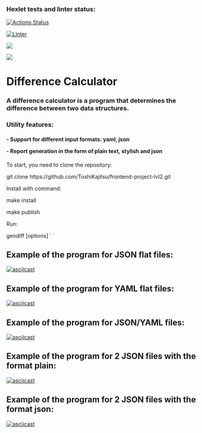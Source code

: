 ### Hexlet tests and linter status:
[![Actions Status](https://github.com/ToshiKajitsu/frontend-project-lvl2/workflows/hexlet-check/badge.svg)](https://github.com/ToshiKajitsu/frontend-project-lvl2/actions)

[![Linter](https://github.com/ToshiKajitsu/frontend-project-lvl2/actions/workflows/tests.yml/badge.svg)](https://github.com/ToshiKajitsu/frontend-project-lvl2/actions/workflows/tests.yml)

<a href="https://codeclimate.com/github/ToshiKajitsu/frontend-project-lvl2/maintainability"><img src="https://api.codeclimate.com/v1/badges/4c379bf5c8f6144538e2/maintainability" /></a>

<a href="https://codeclimate.com/github/ToshiKajitsu/frontend-project-lvl2/test_coverage"><img src="https://api.codeclimate.com/v1/badges/4c379bf5c8f6144538e2/test_coverage" /></a>

<h1>Difference Calculator</h1>
<h3>A difference calculator is a program that determines the difference between two data structures.</h3>
<h3>Utility features:</h3>
<h4>
<p>- Support for different input formats: yaml, json</p>
<p>- Report generation in the form of plain text, stylish and json</p>
</h4>
To start, you need to clone the repository:
<p>git clone https://github.com/ToshiKajitsu/frontend-project-lvl2.git</p>
Install with command:
<p>make install</p>
<p>make publish</p>
Run:
<p>gendiff [options] `<path_to_file1> <path_to_file2>`</p>

<h2>Example of the program for JSON flat files:</h2>

[![asciicast](https://asciinema.org/a/pjMsRPbyP2VDpRG6yYNuhMHEY.svg)](https://asciinema.org/a/pjMsRPbyP2VDpRG6yYNuhMHEY)

<h2>Example of the program for YAML flat files:</h2>

[![asciicast](https://asciinema.org/a/sUuAtEDq2CB8CVbY1ocY362Xn.svg)](https://asciinema.org/a/sUuAtEDq2CB8CVbY1ocY362Xn)

<h2>Example of the program for JSON/YAML files:</h2>

[![asciicast](https://asciinema.org/a/YV5GSak0esunYm6vIdlbOV5Hj.svg)](https://asciinema.org/a/YV5GSak0esunYm6vIdlbOV5Hj)

<h2>Example of the program for 2 JSON files with the format plain:</h2>

[![asciicast](https://asciinema.org/a/HjNLe5CCzzJxxGyFnYLPWhT3c.svg)](https://asciinema.org/a/HjNLe5CCzzJxxGyFnYLPWhT3c)

<h2>Example of the program for 2 JSON files with the format json:</h2>

[![asciicast](https://asciinema.org/a/CyyzzUBG96WjcTnsv0Hk4VGIl.svg)](https://asciinema.org/a/CyyzzUBG96WjcTnsv0Hk4VGIl)